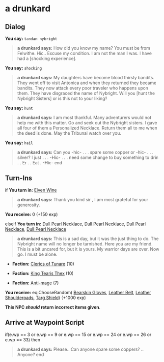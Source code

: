 # a drunkard
## Dialog

**You say:** `tandan nybright`



>**a drunkard says:** How did you know my name? You must be from Felwithe. Hic.. Excuse my condition. I am not the man I was. I have had a [shocking experience].

**You say:** `shocking`



>**a drunkard says:** My daughters have become blood thirsty bandits. They went off to visit Antonica and when they returned they became bandits. They now attack every poor traveler who happens upon them. They have disgraced the name of Nybright. Will you [hunt the Nybright Sisters] or is this not to your liking?

**You say:** `hunt`



>**a drunkard says:** I am most thankful. Many adventurers would not help me with this matter. Go and seek out the Nybright sisters. I gave all four of them a Personalized Necklace. Return them all to me when the deed is done. May the Tribunal watch over you.

**You say:** `hail`



>**a drunkard says:** Can you -hic- . . . spare some copper or -hic- . . . silver? I just . . . -Hic- . . . need some change to buy something to drin . . Er . . Eat . -Hic-
end

## Turn-Ins





if **You turn in:** [Elven Wine](/item/13035)


>**a drunkard says:** Thank you kind sir <hic>, I am most grateful for your generosity.


 **You receive:** 0 (+150 exp)

elseif **You turn in:** [Dull Pearl Necklace](/item/13347), [Dull Pearl Necklace](/item/13349), [Dull Pearl Necklace](/item/13348), [Dull Pearl Necklace](/item/13350)


>**a drunkard says:** This is a sad day, but it was the just thing to do. The Nybright name will no longer be tarnished. Here you are my friend. This is a bit uncared for, but it is yours. My warrior days are over. Now go. I must be alone.


* __Faction:__ [Clerics of Tunare](/faction/226) (10)


* __Faction:__ [King Tearis Thex](/faction/279) (10)


* __Faction:__ [Anti-mage](/faction/5002) (7)


 **You receive:** eq.ChooseRandom( [Bearskin Gloves](/item/2314), [Leather Belt](/item/2007), [Leather Shoulderpads](/item/2005), [Targ Shield](/item/9003)) (+1000 exp)




**This NPC *should* return incorrect items given.**

## Arrive at Waypoint Script

if(e.wp == 3 or e.wp == 9 or e.wp == 15 or e.wp == 24 or e.wp == 26 or e.wp == 33) then


>**a drunkard says:** Please.. Can anyone spare some coppers? <Hic>.. Anyone?
end


